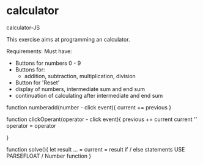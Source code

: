 # calculator

calculator-JS

This exercise aims at programming an calculator.

Requirements:
Must have:

- Buttons for numbers 0 - 9
- Buttons for:
  - addition, subtraction, multiplication, division
- Button for 'Reset'
- display of numbers, intermediate sum and end sum
- continuation of calculating after intermediate and end sum

function numberadd(number - click event){
current += previous
}

function clickOperant(operator - click event){
previous += current
current ''
operator = operator

}

function solve(){
let result ... =
current = result
if / else statements
USE PARSEFLOAT / Number function
}
